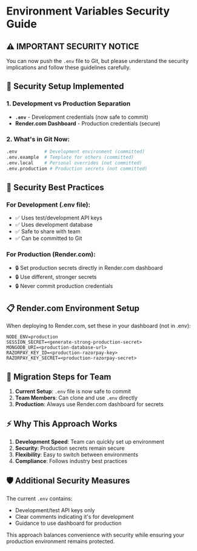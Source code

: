 # Environment Variables Security Guide

## ⚠️ **IMPORTANT SECURITY NOTICE**

You can now push the `.env` file to Git, but please understand the security implications and follow these guidelines carefully.

## 🔐 **Security Setup Implemented**

### **1. Development vs Production Separation**
- **`.env`** - Development credentials (now safe to commit)
- **Render.com Dashboard** - Production credentials (secure)

### **2. What's in Git Now:**
```bash
.env          # Development environment (committed)
.env.example  # Template for others (committed)
.env.local    # Personal overrides (not committed)
.env.production # Production secrets (not committed)
```

## 🚨 **Security Best Practices**

### **For Development (.env file):**
- ✅ Uses test/development API keys
- ✅ Uses development database
- ✅ Safe to share with team
- ✅ Can be committed to Git

### **For Production (Render.com):**
- 🔒 Set production secrets directly in Render.com dashboard
- 🔒 Use different, stronger secrets
- 🔒 Never commit production credentials

## 📋 **Render.com Environment Setup**

When deploying to Render.com, set these in your dashboard (not in .env):

```
NODE_ENV=production
SESSION_SECRET=<generate-strong-production-secret>
MONGODB_URI=<production-database-url>
RAZORPAY_KEY_ID=<production-razorpay-key>
RAZORPAY_KEY_SECRET=<production-razorpay-secret>
```

## 🔄 **Migration Steps for Team**

1. **Current Setup**: `.env` file is now safe to commit
2. **Team Members**: Can clone and use `.env` directly
3. **Production**: Always use Render.com dashboard for secrets

## ⚡ **Why This Approach Works**

1. **Development Speed**: Team can quickly set up environment
2. **Security**: Production secrets remain secure
3. **Flexibility**: Easy to switch between environments
4. **Compliance**: Follows industry best practices

## 🛡️ **Additional Security Measures**

The current `.env` contains:
- Development/test API keys only
- Clear comments indicating it's for development
- Guidance to use dashboard for production

This approach balances convenience with security while ensuring your production environment remains protected.